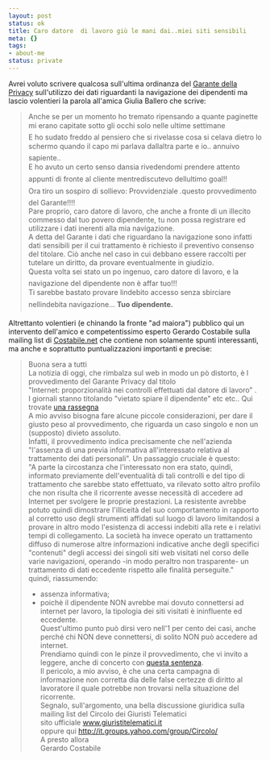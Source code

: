 ```yaml
--- 
layout: post
status: ok
title: Caro datore  di lavoro giù le mani dai..miei siti sensibili
meta: {}
tags: 
- about-me
status: private
---
```

Avrei voluto scrivere qualcosa sull'ultima ordinanza del [Garante della Privacy](http://www.garanteprivacy.it/garante/doc.jsp?ID=1229854) sull'utilizzo dei dati riguardanti la navigazione dei dipendenti ma lascio volentieri la parola all'amica Giulia Ballero che scrive:

> Anche se per un momento ho tremato ripensando a quante paginette mi erano capitate sotto gli occhi solo nelle ultime settimane   
> E ho sudato freddo al pensiero che si rivelasse cosa si celava dietro lo schermo quando il capo mi parlava dallaltra parte e io.. annuivo sapiente..  
> E ho avuto un certo senso dansia rivedendomi prendere attento appunti di fronte al cliente mentrediscutevo dellultimo goal!!  
> Ora tiro un sospiro di sollievo: Provvidenziale .questo provvedimento del Garante!!!!  
> Pare proprio, caro datore di lavoro, che anche a fronte di un illecito commesso dal tuo povero dipendente, tu non possa registrare ed utilizzare i dati inerenti alla mia navigazione.  
> A detta del Garante i dati che riguardano la navigazione sono infatti dati sensibili per il cui trattamento è richiesto il preventivo consenso del titolare. Ciò anche nel caso in cui debbano essere raccolti per tutelare un diritto,  da provare eventualmente in giudizio.  
> Questa volta sei stato un po ingenuo, caro datore di lavoro, e la navigazione del dipendente non è affar tuo!!!  
> Ti sarebbe bastato provare lindebito accesso senza sbirciare nellindebita navigazione...
> **Tuo dipendente.**
  
Altrettanto volentieri (e chinando la fronte "ad maiora") pubblico qui un intervento dell'amico e competentissimo esperto Gerardo Costabile sulla mailing list di [Costabile.net](hjttp://www.costabile.net) che contiene non solamente spunti interessanti, ma anche e soprattutto puntualizzazioni importanti e precise:  

> Buona sera a tutti  
> La notizia di oggi, che rimbalza sul web in modo un pò distorto, è l provvedimento del Garante Privacy dal titolo  
"Internet: proporzionalità nei controlli effettuati dal datore di lavoro" .  
>I giornali stanno titolando "vietato spiare il dipendente" etc etc.. Qui trovate [una rassegna](http://snipurl.com/mldh)  
> A mio avviso bisogna fare alcune piccole considerazioni, per dare il giusto peso al provvedimento, che riguarda un caso singolo e non un (supposto) divieto assoluto.  
> Infatti, il provvedimento indica precisamente che nell'azienda "l'assenza di una previa informativa
all'interessato relativa al trattamento dei dati personali". 
> Un passaggio cruciale è questo:  
> "A parte la circostanza che l'interessato non era stato, quindi, informato  previamente dell'eventualità di tali controlli e del tipo di trattamento che  sarebbe stato effettuato, va rilevato sotto altro profilo che non risulta  che il ricorrente avesse necessità di accedere ad Internet per svolgere le  proprie prestazioni.
> La resistente avrebbe potuto quindi dimostrare l'illiceità del suo comportamento in rapporto al corretto uso degli strumenti affidati sul luogo di lavoro limitandosi a provare in altro modo l'esistenza di accessi indebiti alla rete e i relativi tempi di collegamento. La società ha invece operato un trattamento diffuso di numerose altre informazioni indicative anche degli specifici "contenuti" degli accessi dei singoli siti web visitati nel corso delle varie navigazioni, operando -in modo peraltro non trasparente- un trattamento di  dati eccedente rispetto alle finalità perseguite."  
> quindi, riassumendo:  
> - assenza informativa;  
> - poichè il dipendente NON avrebbe mai dovuto connettersi ad internet per lavoro, la tipologia dei siti visitati è ininfluente ed eccedente.  
> Quest'ultimo punto può dirsi vero nell'1 per cento dei casi, anche perché chi NON deve connettersi, di solito NON può accedere ad internet.  
> Prendiamo quindi con le pinze il provvedimento, che vi invito a leggere, anche di concerto con [questa sentenza](http://www.infoius.it/sentenze/cass_2002/cassazione_s4746_02.asp ).    
> Il pericolo, a mio avviso, è che una certa campagna di informazione non corretta dia delle false certezze di diritto al lavoratore il quale potrebbe non trovarsi nella situazione del ricorrente.  
> Segnalo, sull'argomento, una bella discussione giuridica sulla mailing list del Circolo dei Giuristi Telematici  
sito ufficiale www.giuristitelematici.it  
> oppure qui http://it.groups.yahoo.com/group/Circolo/  
> A presto allora  
> Gerardo Costabile  
